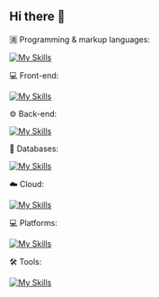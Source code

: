 ## Hi there 👋

<!--
**Alster/Alster** is a ✨ _special_ ✨ repository because its `README.md` (this file) appears on your GitHub profile.

Here are some ideas to get you started:

- 🔭 I’m currently working on ...
- 🌱 I’m currently learning ...
- 👯 I’m looking to collaborate on ...
- 🤔 I’m looking for help with ...
- 💬 Ask me about ...
- 📫 How to reach me: ...
- 😄 Pronouns: ...
- ⚡ Fun fact: ...
-->

🈵 Programming & markup languages:

[![My Skills](https://skillicons.dev/icons?i=js,ts,py,java,cpp,cs&perline=6)](https://skillicons.dev)

💻 Front-end:

[![My Skills](https://skillicons.dev/icons?i=react,nextjs,angular,htmx,tailwind,jquery&perline=6)](https://skillicons.dev)

⚙️ Back-end:

[![My Skills](https://skillicons.dev/icons?i=docker,nodejs,pnpm,yarn,express,nestjs,prisma,rabbitmq,nginx&perline=6)](https://skillicons.dev)

💾 Databases:

[![My Skills](https://skillicons.dev/icons?i=postgres,sqlite,mongodb,redis,elasticsearch&perline=6)](https://skillicons.dev)

☁️ Cloud:

[![My Skills](https://skillicons.dev/icons?i=aws,gcp,firebase&perline=6)](https://skillicons.dev)

💻 Platforms:

[![My Skills](https://skillicons.dev/icons?i=linux,ubuntu,raspberrypi,electron,unity&perline=6)](https://skillicons.dev)

🛠️ Tools:

[![My Skills](https://skillicons.dev/icons?i=sublime,webstorm,clion,pycharm,rider,idea,git,github,bitbucket,gitlab,jenkins&perline=6)](https://skillicons.dev)